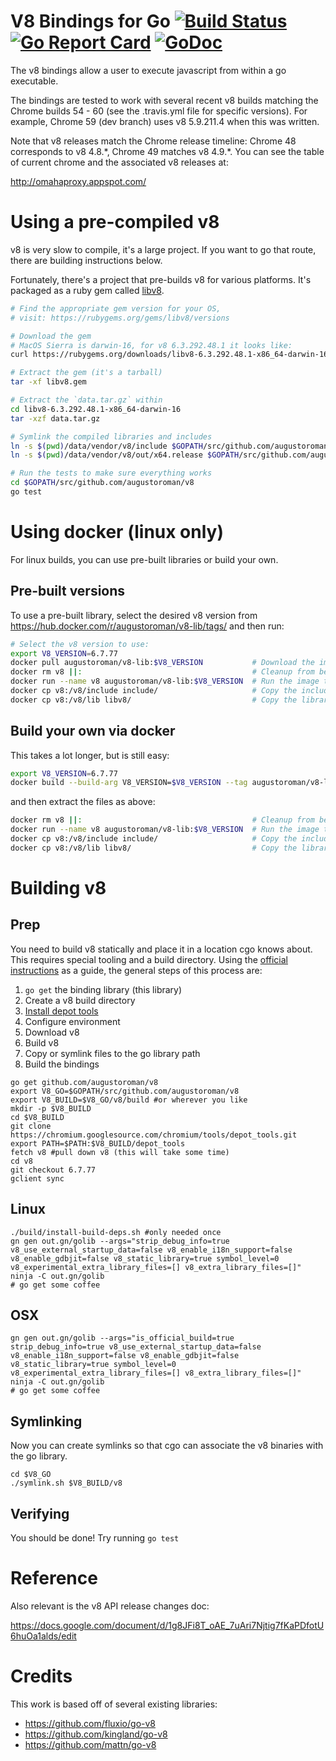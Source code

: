 # V8 Bindings for Go [![Build Status](https://travis-ci.org/augustoroman/v8.svg?branch=master)](https://travis-ci.org/augustoroman/v8) [![Go Report Card](https://goreportcard.com/badge/github.com/augustoroman/v8)](https://goreportcard.com/report/github.com/augustoroman/v8) [![GoDoc](https://godoc.org/github.com/augustoroman/v8?status.svg)](https://godoc.org/github.com/augustoroman/v8)

The v8 bindings allow a user to execute javascript from within a go executable.

The bindings are tested to work with several recent v8 builds matching the
Chrome builds 54 - 60 (see the .travis.yml file for specific versions). For
example, Chrome 59 (dev branch) uses v8 5.9.211.4 when this was written.

Note that v8 releases match the Chrome release timeline:
Chrome 48 corresponds to v8 4.8.\*, Chrome 49 matches v8 4.9.\*. You can see
the table of current chrome and the associated v8 releases at:

http://omahaproxy.appspot.com/

# Using a pre-compiled v8

v8 is very slow to compile, it's a large project. If you want to go that route, there are building instructions below.

Fortunately, there's a project that pre-builds v8 for various platforms. It's packaged as a ruby gem called [libv8](https://rubygems.org/gems/libv8).

```bash
# Find the appropriate gem version for your OS,
# visit: https://rubygems.org/gems/libv8/versions

# Download the gem
# MacOS Sierra is darwin-16, for v8 6.3.292.48.1 it looks like:
curl https://rubygems.org/downloads/libv8-6.3.292.48.1-x86_64-darwin-16.gem > libv8.gem

# Extract the gem (it's a tarball)
tar -xf libv8.gem

# Extract the `data.tar.gz` within
cd libv8-6.3.292.48.1-x86_64-darwin-16
tar -xzf data.tar.gz

# Symlink the compiled libraries and includes
ln -s $(pwd)/data/vendor/v8/include $GOPATH/src/github.com/augustoroman/v8/include
ln -s $(pwd)/data/vendor/v8/out/x64.release $GOPATH/src/github.com/augustoroman/v8/libv8

# Run the tests to make sure everything works
cd $GOPATH/src/github.com/augustoroman/v8
go test
```

# Using docker (linux only)

For linux builds, you can use pre-built libraries or build your own.

## Pre-built versions

To use a pre-built library, select the desired v8 version from https://hub.docker.com/r/augustoroman/v8-lib/tags/ and then run:

```bash
# Select the v8 version to use:
export V8_VERSION=6.7.77
docker pull augustoroman/v8-lib:$V8_VERSION           # Download the image, updating if necessary.
docker rm v8 ||:                                      # Cleanup from before if necessary.
docker run --name v8 augustoroman/v8-lib:$V8_VERSION  # Run the image to provide access to the files.
docker cp v8:/v8/include include/                     # Copy the include files.
docker cp v8:/v8/lib libv8/                           # Copy the library fiels.
```

## Build your own via docker

This takes a lot longer, but is still easy:

```bash
export V8_VERSION=6.7.77
docker build --build-arg V8_VERSION=$V8_VERSION --tag augustoroman/v8-lib:$V8_VERSION docker-v8-lib/
```

and then extract the files as above:

```bash
docker rm v8 ||:                                      # Cleanup from before if necessary.
docker run --name v8 augustoroman/v8-lib:$V8_VERSION  # Run the image to provide access to the files.
docker cp v8:/v8/include include/                     # Copy the include files.
docker cp v8:/v8/lib libv8/                           # Copy the library fiels.
```

# Building v8

## Prep

You need to build v8 statically and place it in a location cgo knows about. This requires special tooling and a build directory. Using the [official instructions](https://github.com/v8/v8/wiki/Building-from-Source) as a guide, the general steps of this process are:

1.  `go get` the binding library (this library)
1.  Create a v8 build directory
1.  [Install depot tools](http://commondatastorage.googleapis.com/chrome-infra-docs/flat/depot_tools/docs/html/depot_tools_tutorial.html#_setting_up)
1.  Configure environment
1.  Download v8
1.  Build v8
1.  Copy or symlink files to the go library path
1.  Build the bindings

```
go get github.com/augustoroman/v8
export V8_GO=$GOPATH/src/github.com/augustoroman/v8
export V8_BUILD=$V8_GO/v8/build #or wherever you like
mkdir -p $V8_BUILD
cd $V8_BUILD
git clone https://chromium.googlesource.com/chromium/tools/depot_tools.git
export PATH=$PATH:$V8_BUILD/depot_tools
fetch v8 #pull down v8 (this will take some time)
cd v8
git checkout 6.7.77
gclient sync
```

## Linux

```
./build/install-build-deps.sh #only needed once
gn gen out.gn/golib --args="strip_debug_info=true v8_use_external_startup_data=false v8_enable_i18n_support=false v8_enable_gdbjit=false v8_static_library=true symbol_level=0 v8_experimental_extra_library_files=[] v8_extra_library_files=[]"
ninja -C out.gn/golib
# go get some coffee
```

## OSX

```
gn gen out.gn/golib --args="is_official_build=true strip_debug_info=true v8_use_external_startup_data=false v8_enable_i18n_support=false v8_enable_gdbjit=false v8_static_library=true symbol_level=0 v8_experimental_extra_library_files=[] v8_extra_library_files=[]"
ninja -C out.gn/golib
# go get some coffee
```

## Symlinking

Now you can create symlinks so that cgo can associate the v8 binaries with the go library.

```
cd $V8_GO
./symlink.sh $V8_BUILD/v8
```

## Verifying

You should be done! Try running `go test`

# Reference

Also relevant is the v8 API release changes doc:

https://docs.google.com/document/d/1g8JFi8T_oAE_7uAri7Njtig7fKaPDfotU6huOa1alds/edit

# Credits

This work is based off of several existing libraries:

* https://github.com/fluxio/go-v8
* https://github.com/kingland/go-v8
* https://github.com/mattn/go-v8
